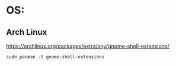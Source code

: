 # OS:
## Arch Linux
https://archlinux.org/packages/extra/any/gnome-shell-extensions/

`sudo pacman -S gnome-shell-extensions`
